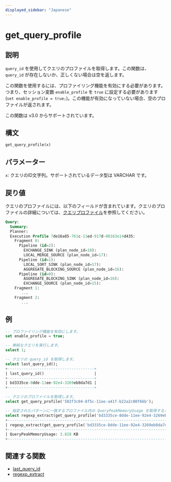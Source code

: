 ```yaml
---
displayed_sidebar: "Japanese"
---
```


# get_query_profile

## 説明

`query_id` を使用してクエリのプロファイルを取得します。この関数は、`query_id` が存在しないか、正しくない場合は空を返します。

この関数を使用するには、プロファイリング機能を有効にする必要があります。つまり、セッション変数 `enable_profile` を `true` に設定する必要があります (`set enable_profile = true;`)。この機能が有効になっていない場合、空のプロファイルが返されます。

この関数は v3.0 からサポートされています。

## 構文

```Haskell
get_query_profile(x)
```

## パラメーター

`x`: クエリのID文字列。サポートされているデータ型は VARCHAR です。

## 戻り値

クエリのプロファイルには、以下のフィールドが含まれています。クエリのプロファイルの詳細については、[クエリプロファイル](../../../administration/query_profile.md)を参照してください。

```SQL
Query:
  Summary:
  Planner:
  Execution Profile 7de16a85-761c-11ed-917d-00163e14d435:
    Fragment 0:
      Pipeline (id=2):
        EXCHANGE_SINK (plan_node_id=18):
        LOCAL_MERGE_SOURCE (plan_node_id=17):
      Pipeline (id=1):
        LOCAL_SORT_SINK (plan_node_id=17):
        AGGREGATE_BLOCKING_SOURCE (plan_node_id=16):
      Pipeline (id=0):
        AGGREGATE_BLOCKING_SINK (plan_node_id=16):
        EXCHANGE_SOURCE (plan_node_id=15):
    Fragment 1:
       ...
    Fragment 2:
       ...
```

## 例

```sql
-- プロファイリング機能を有効にします。
set enable_profile = true;

-- 単純なクエリを実行します。
select 1;

-- クエリの query_id を取得します。
select last_query_id();
+--------------------------------------+
| last_query_id()                      |
+--------------------------------------+
| bd3335ce-8dde-11ee-92e4-3269eb8da7d1 |
+--------------------------------------+

-- クエリのプロファイルを取得します。
select get_query_profile('502f3c04-8f5c-11ee-a41f-b22a2c00f66b');

-- 指定されたパターンに一致するプロファイル内の QueryPeakMemoryUsage を取得するために regexp_extract 関数を使用します。
select regexp_extract(get_query_profile('bd3335ce-8dde-11ee-92e4-3269eb8da7d1'), 'QueryPeakMemoryUsage: [0-9\.]* [KMGB]*', 0);
+-----------------------------------------------------------------------------------------------------------------------+
| regexp_extract(get_query_profile('bd3335ce-8dde-11ee-92e4-3269eb8da7d1'), 'QueryPeakMemoryUsage: [0-9.]* [KMGB]*', 0) |
+-----------------------------------------------------------------------------------------------------------------------+
| QueryPeakMemoryUsage: 3.828 KB                                                                                        |
+-----------------------------------------------------------------------------------------------------------------------+
```

## 関連する関数

- [last_query_id](./last_query_id.md)
- [regexp_extract](../like-predicate-functions/regexp_extract.md)